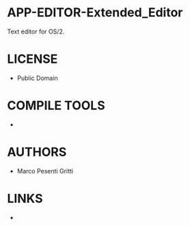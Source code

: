 APP-EDITOR-Extended_Editor
==========================

Text editor for OS/2.

LICENSE
===============
* Public Domain

COMPILE TOOLS
===============
* 

AUTHORS
===============
* Marco Pesenti Gritti

LINKS
===============
* 
